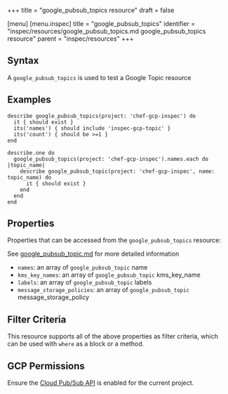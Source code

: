 +++
title = "google_pubsub_topics resource"
draft = false

[menu]
  [menu.inspec]
    title = "google_pubsub_topics"
    identifier = "inspec/resources/google_pubsub_topics.md google_pubsub_topics resource"
    parent = "inspec/resources"
+++


## Syntax
A `google_pubsub_topics` is used to test a Google Topic resource

## Examples
```
describe google_pubsub_topics(project: 'chef-gcp-inspec') do
  it { should exist }
  its('names') { should include 'inspec-gcp-topic' }
  its('count') { should be >=1 }
end

describe.one do
  google_pubsub_topics(project: 'chef-gcp-inspec').names.each do |topic_name|
    describe google_pubsub_topic(project: 'chef-gcp-inspec', name: topic_name) do
      it { should exist }
    end
  end
end
```

## Properties
Properties that can be accessed from the `google_pubsub_topics` resource:

See [google_pubsub_topic.md](google_pubsub_topic.md) for more detailed information
  * `names`: an array of `google_pubsub_topic` name
  * `kms_key_names`: an array of `google_pubsub_topic` kms_key_name
  * `labels`: an array of `google_pubsub_topic` labels
  * `message_storage_policies`: an array of `google_pubsub_topic` message_storage_policy

## Filter Criteria
This resource supports all of the above properties as filter criteria, which can be used
with `where` as a block or a method.

## GCP Permissions

Ensure the [Cloud Pub/Sub API](https://console.cloud.google.com/apis/library/pubsub.googleapis.com/) is enabled for the current project.
